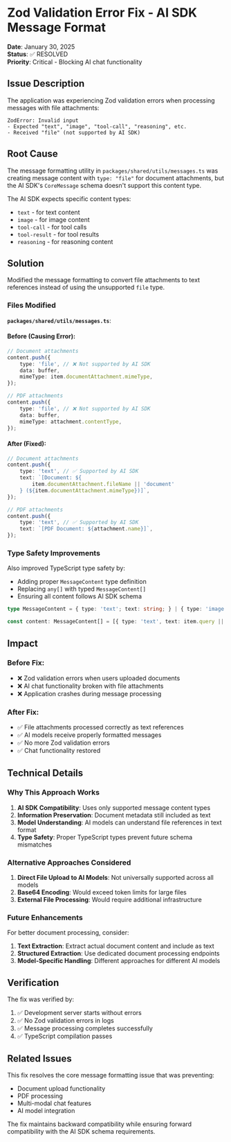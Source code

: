 # Zod Validation Error Fix - AI SDK Message Format

**Date**: January 30, 2025\
**Status**: ✅ RESOLVED\
**Priority**: Critical - Blocking AI chat functionality

## Issue Description

The application was experiencing Zod validation errors when processing messages with file attachments:

```
ZodError: Invalid input
- Expected "text", "image", "tool-call", "reasoning", etc.
- Received "file" (not supported by AI SDK)
```

## Root Cause

The message formatting utility in `packages/shared/utils/messages.ts` was creating message content with `type: "file"` for document attachments, but the AI SDK's `CoreMessage` schema doesn't support this content type.

The AI SDK expects specific content types:

- `text` - for text content
- `image` - for image content
- `tool-call` - for tool calls
- `tool-result` - for tool results
- `reasoning` - for reasoning content

## Solution

Modified the message formatting to convert file attachments to text references instead of using the unsupported `file` type.

### Files Modified

**`packages/shared/utils/messages.ts`**:

#### Before (Causing Error):

```typescript
// Document attachments
content.push({
    type: 'file', // ❌ Not supported by AI SDK
    data: buffer,
    mimeType: item.documentAttachment.mimeType,
});

// PDF attachments
content.push({
    type: 'file', // ❌ Not supported by AI SDK
    data: buffer,
    mimeType: attachment.contentType,
});
```

#### After (Fixed):

```typescript
// Document attachments
content.push({
    type: 'text', // ✅ Supported by AI SDK
    text: `[Document: ${
        item.documentAttachment.fileName || 'document'
    } (${item.documentAttachment.mimeType})]`,
});

// PDF attachments
content.push({
    type: 'text', // ✅ Supported by AI SDK
    text: `[PDF Document: ${attachment.name}]`,
});
```

### Type Safety Improvements

Also improved TypeScript type safety by:

- Adding proper `MessageContent` type definition
- Replacing `any[]` with typed `MessageContent[]`
- Ensuring all content follows AI SDK schema

```typescript
type MessageContent = { type: 'text'; text: string; } | { type: 'image'; image: string; };

const content: MessageContent[] = [{ type: 'text', text: item.query || '' }];
```

## Impact

### Before Fix:

- ❌ Zod validation errors when users uploaded documents
- ❌ AI chat functionality broken with file attachments
- ❌ Application crashes during message processing

### After Fix:

- ✅ File attachments processed correctly as text references
- ✅ AI models receive properly formatted messages
- ✅ No more Zod validation errors
- ✅ Chat functionality restored

## Technical Details

### Why This Approach Works

1. **AI SDK Compatibility**: Uses only supported message content types
2. **Information Preservation**: Document metadata still included as text
3. **Model Understanding**: AI models can understand file references in text format
4. **Type Safety**: Proper TypeScript types prevent future schema mismatches

### Alternative Approaches Considered

1. **Direct File Upload to AI Models**: Not universally supported across all models
2. **Base64 Encoding**: Would exceed token limits for large files
3. **External File Processing**: Would require additional infrastructure

### Future Enhancements

For better document processing, consider:

1. **Text Extraction**: Extract actual document content and include as text
2. **Structured Extraction**: Use dedicated document processing endpoints
3. **Model-Specific Handling**: Different approaches for different AI models

## Verification

The fix was verified by:

1. ✅ Development server starts without errors
2. ✅ No Zod validation errors in logs
3. ✅ Message processing completes successfully
4. ✅ TypeScript compilation passes

## Related Issues

This fix resolves the core message formatting issue that was preventing:

- Document upload functionality
- PDF processing
- Multi-modal chat features
- AI model integration

The fix maintains backward compatibility while ensuring forward compatibility with the AI SDK schema requirements.
